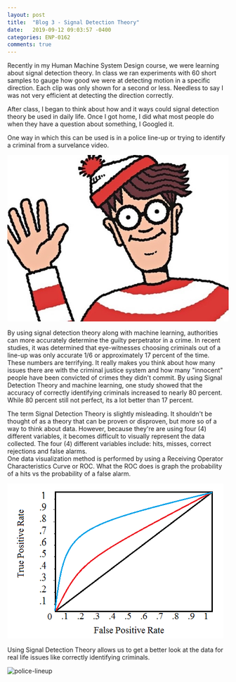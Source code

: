 ```yaml
---
layout: post
title:  "Blog 3 - Signal Detection Theory"
date:   2019-09-12 09:03:57 -0400
categories: ENP-0162
comments: true
---
```

Recently in my Human Machine System Design course, we were learning about
signal detection theory.  In class we ran experiments with 60 short samples to
gauge how good we were at detecting motion in a specific direction.  Each clip
was only shown for a second or less.  Needless to say I was not very efficient
at detecting the direction correctly.  

After class, I began to think about how and it ways could signal detection
theory be used in daily life. Once I got home, I did what most people do when
they have a question about something, I Googled it.

One way in which this can be used is in a police line-up or trying to identify
a criminal from a survelance video.  

![WheresWaldo](/img/WheresWaldo.jpg)

By using signal detection theory along with machine learning, authorities can
more accurately determine the guilty perpetrator in a crime.  In recent studies,
it was determined that eye-witnesses choosing criminals out of a line-up was
only accurate 1/6 or approximately 17 percent of the time. These numbers are terrifying.
It really makes you think about how many issues there are with the criminal justice
system and how many "innocent" people have been convicted of crimes they didn't commit.
By using Signal Detection Theory and machine learning, one study showed that
the accuracy of correctly identifying criminals increased to nearly 80 percent. While
80 percent still not perfect, its a lot better than 17 percent.

The term Signal Detection Theory is slightly misleading.  It shouldn't be thought
of as a theory that can be proven or disproven, but more so of a way to think
about data.  However, because they're are using four (4) different variables,
it becomes difficult to visually represent the data collected. The four (4)
different variables include: hits, misses, correct rejections and false alarms.  
One data visualization method is performed by using a Receiving Operator
Characteristics Curve or ROC. What the ROC does is graph the probability of a hits
vs the probability of a false alarm.

![ROC-curve](/img/ROC-curve.png)

Using Signal Detection Theory allows us to get a better look at the data for real
life issues like correctly identifying criminals.

![police-lineup](/img/police-lineup.png)
